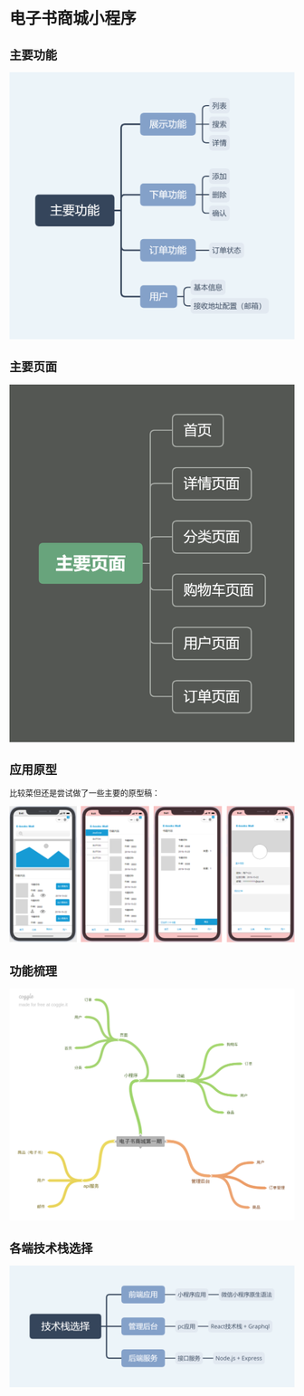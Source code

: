 # 电子书商城小程序

## 主要功能

![](./docs/main-func.png)

## 主要页面

![](./docs/main-page.png)

## 应用原型

比较菜但还是尝试做了一些主要的原型稿：

![](./docs/wechatapp-proto.png)

## 功能梳理

![](./docs/project-1.png)

## 各端技术栈选择

![](./docs/skill.png)